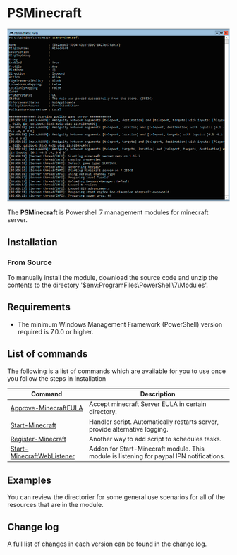 # PSMinecraft
![headimg](Assets/head.png "ExampleUsage")

The **PSMinecraft** is Powershell 7  management modules for minecraft server.


## Installation

### From Source

To manually install the module,
download the source code and unzip the contents to the directory
'$env:ProgramFiles\PowerShell\7\Modules'.

## Requirements

* The minimum Windows Management Framework (PowerShell) version required is 7.0.0
or higher.

## List of commands
The following is a list of commands which are available for you to use once you follow the steps in Installation

|Command|Description|
|-------|-----------|
|[Approve-MinecraftEULA](/Approve-MinecraftEULA) | Accept minecraft Server EULA in certain directory.|
|[Start-Minecraft](/Start-Minecraft)  | Handler script. Automatically restarts server, provide alternative logging. |
|[Register-Minecraft](/Register-Minecraft)  | Another way to add script to schedules tasks. |
|[Start-MinecraftWebListener](/Start-MinecraftWebListener)  | Addon for Start-Minecraft module. This module is listening for paypal IPN notifications. |


## Examples

You can review the directorier for some general use
scenarios for all of the resources that are in the module.

## Change log

A full list of changes in each version can be found in the [change log](CHANGELOG.md).
